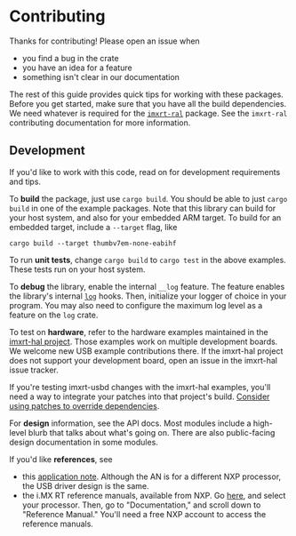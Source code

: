 Contributing
============

Thanks for contributing! Please open an issue when

- you find a bug in the crate
- you have an idea for a feature
- something isn't clear in our documentation

The rest of this guide provides quick tips for working with these packages.
Before you get started, make sure that you have all the build dependencies.
We need whatever is required for the [`imxrt-ral`] package. See the `imxrt-ral`
contributing documentation for more information.

[`imxrt-ral`]: https://github.com/imxrt-rs/imxrt-ral

Development
-----------

If you'd like to work with this code, read on for development requirements
and tips.

To **build** the package, just use `cargo build`. You should be able to just
`cargo build` in one of the example packages. Note that this library can
build for your host system, and also for your embedded ARM target. To build for
an embedded target, include a `--target` flag, like

```
cargo build --target thumbv7em-none-eabihf
```

To run **unit tests**, change `cargo build` to `cargo test` in the above
examples. These tests run on your host system.

To **debug** the library, enable the internal `__log` feature. The feature
enables the library's internal [`log`](https://crates.io/crates/log) hooks.
Then, initialize your logger of choice in your program. You may also need to
configure the maximum log level as a feature on the `log` crate.

To test on **hardware**, refer to the hardware examples maintained in the
[imxrt-hal project](https://github.com/imxrt-rs/imxrt-hal). Those examples
work on multiple development boards. We welcome new USB example contributions
there. If the imxrt-hal project does not support your development board, open
an issue in the imxrt-hal issue tracker.

If you're testing imxrt-usbd changes with the imxrt-hal examples, you'll need
a way to integrate your patches into that project's build. [Consider using
patches to override dependencies][patch].

[patch]: https://doc.rust-lang.org/cargo/reference/overriding-dependencies.html

For **design** information, see the API docs. Most modules include a high-level
blurb that talks about what's going on. There are also public-facing design
documentation in some modules.

If you'd like **references**, see

- this [application note][an3631]. Although the AN is for a different
  NXP processor, the USB driver design is the same.
- the i.MX RT reference manuals, available from NXP. Go
  [here][imx-rt-series], and select your processor. Then, go to
  "Documentation," and scroll down to "Reference Manual." You'll need a free
  NXP account to access the reference manuals.

[an3631]: https://www.nxp.com/docs/en/application-note/AN3631.pdf
[imx-rt-series]: https://www.nxp.com/products/processors-and-microcontrollers/arm-microcontrollers/i-mx-rt-crossover-mcus:IMX-RT-SERIES
